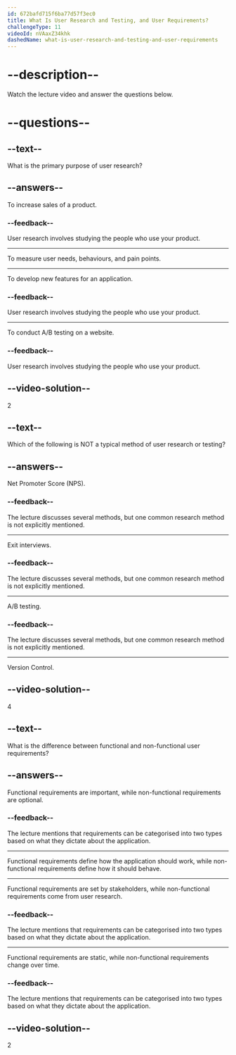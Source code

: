```yaml
---
id: 672bafd715f6ba77d57f3ec0
title: What Is User Research and Testing, and User Requirements?
challengeType: 11
videoId: nVAaxZ34khk
dashedName: what-is-user-research-and-testing-and-user-requirements
---
```


# --description--

Watch the lecture video and answer the questions below.

# --questions--

## --text--

What is the primary purpose of user research?

## --answers--

To increase sales of a product.

### --feedback--

User research involves studying the people who use your product.

---

To measure user needs, behaviours, and pain points.

---

To develop new features for an application.

### --feedback--

User research involves studying the people who use your product.

---

To conduct A/B testing on a website.

### --feedback--

User research involves studying the people who use your product.

## --video-solution--

2

## --text--

Which of the following is NOT a typical method of user research or testing?

## --answers--

Net Promoter Score (NPS).

### --feedback--

The lecture discusses several methods, but one common research method is not explicitly mentioned.

---

Exit interviews.

### --feedback--

The lecture discusses several methods, but one common research method is not explicitly mentioned.

---

A/B testing.

### --feedback--

The lecture discusses several methods, but one common research method is not explicitly mentioned.

---

Version Control.

## --video-solution--

4

## --text--

What is the difference between functional and non-functional user requirements?

## --answers--

Functional requirements are important, while non-functional requirements are optional.

### --feedback--

The lecture mentions that requirements can be categorised into two types based on what they dictate about the application.

---

Functional requirements define how the application should work, while non-functional requirements define how it should behave.

---

Functional requirements are set by stakeholders, while non-functional requirements come from user research.

### --feedback--

The lecture mentions that requirements can be categorised into two types based on what they dictate about the application.

---

Functional requirements are static, while non-functional requirements change over time.

### --feedback--

The lecture mentions that requirements can be categorised into two types based on what they dictate about the application.

## --video-solution--

2
